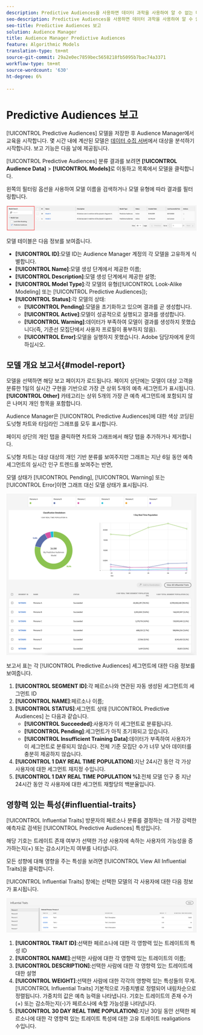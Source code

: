 ```yaml
---
description: Predictive Audiences을 사용하면 데이터 과학을 사용하여 알 수 없는 대상을 실시간으로 개별 성향으로 분류할 수 있습니다.
seo-description: Predictive Audiences을 사용하면 데이터 과학을 사용하여 알 수 없는 대상을 실시간으로 개별 성향으로 분류할 수 있습니다.
seo-title: Predictive Audiences 보고
solution: Audience Manager
title: Audience Manager Predictive Audiences
feature: Algorithmic Models
translation-type: tm+mt
source-git-commit: 29a2e0ec7859bec5658218fb5095b7bac74a3371
workflow-type: tm+mt
source-wordcount: '630'
ht-degree: 6%

---
```



# Predictive Audiences 보고

[!UICONTROL Predictive Audiences] 모델을 저장한 후 Audience Manager에서 교육을 시작합니다. 몇 시간 내에 계산된 모델은 [데이터 수집 서버](https://docs.adobe.com/content/help/en/audience-manager/user-guide/reference/system-components/components-data-collection.html#dcs-pcs)에서 대상을 분석하기 시작합니다. 보고 기능은 다음 날에 제공됩니다.

[!UICONTROL Predictive Audiences] 분류 결과를 보려면 **[!UICONTROL Audience Data]** > **[!UICONTROL Models]**&#x200B;로 이동하고 목록에서 모델을 클릭합니다.

왼쪽의 필터링 옵션을 사용하여 모델 이름을 검색하거나 모델 유형에 따라 결과를 필터링합니다.

![predictive-audiences-filter](assets/predictive-audiences-filter-models.png)

모델 테이블은 다음 정보를 보여줍니다.

* **[!UICONTROL ID]**:모델 ID는 Audience Manager 계정의 각 모델을 고유하게 식별합니다.
* **[!UICONTROL Name]**:모델 생성 단계에서 제공한 이름;
* **[!UICONTROL Description]**:모델 생성 단계에서 제공한 설명;
* **[!UICONTROL Model Type]**:각 모델의 유형([!UICONTROL Look-Alike Modeling] 또는  [!UICONTROL Predictive Audiences]);
* **[!UICONTROL Status]**:각 모델의 상태:
   * **[!UICONTROL Pending]**:모델을 초기화하고 있으며 결과를 곧 생성합니다.
   * **[!UICONTROL Active]**:모델이 성공적으로 실행되고 결과를 생성합니다.
   * **[!UICONTROL Warning]**:데이터가 부족하여 모델이 결과를 생성하지 못했습니다(즉, 기준선 모집단에서 사용자 프로필이 풍부하지 않음).
   * **[!UICONTROL Error]**:모델을 실행하지 못했습니다. Adobe 담당자에게 문의하십시오.

## 모델 개요 보고서{#model-report}

모델을 선택하면 해당 보고 페이지가 로드됩니다. 페이지 상단에는 모델이 대상 고객을 분류한 1일의 실시간 구현을 기반으로 가장 큰 상위 5개의 예측 세그먼트가 표시됩니다. **[!UICONTROL Other]** 카테고리는 상위 5개의 가장 큰 예측 세그먼트에 포함되지 않은 나머지 개인 항목을 포함합니다.

Audience Manager은 [!UICONTROL Predictive Audiences]에 대한 색상 코딩된 도넛형 차트와 타임라인 그래프를 모두 표시합니다.

페이지 상단의 개인 탭을 클릭하면 차트와 그래프에서 해당 탭을 추가하거나 제거합니다.

도넛형 차트는 대상 대상의 개인 기반 분류를 보여주지만 그래프는 지난 6일 동안 예측 세그먼트의 실시간 인구 트렌드를 보여주는 반면,

모델 상태가 [!UICONTROL Pending], [!UICONTROL Warning] 또는 [!UICONTROL Error]이면 그래프 대신 모델 상태가 표시됩니다.

![smart-persona-report](assets/predictive-audiences-report.png)

보고서 표는 각 [!UICONTROL Predictive Audiences] 세그먼트에 대한 다음 정보를 보여줍니다.

1. **[!UICONTROL SEGMENT ID]**:각 페르소나와 연관된 자동 생성된 세그먼트의 세그먼트 ID
1. **[!UICONTROL NAME]**:페르소나 이름;
1. **[!UICONTROL STATUS]**:세그먼트 상태 [!UICONTROL Predictive Audiences] 는 다음과 같습니다.
   * **[!UICONTROL Succeeded]**:사용자가 이 세그먼트로 분류됩니다.
   * **[!UICONTROL Pending]**:세그먼트가 아직 초기화되고 있습니다.
   * **[!UICONTROL Insufficient Training Data]**:데이터가 부족하여 사용자가 이 세그먼트로 분류되지 않습니다. 전체 기준 모집단 수가 너무 낮아 데이터를 충분히 제공하지 않습니다.
1. **[!UICONTROL 1 DAY REAL TIME POPULATION]**:지난 24시간 동안 각 가상 사용자에 대한 세그먼트 재지정 수입니다.
1. **[!UICONTROL 1 DAY REAL TIME POPULATION %]**:전체 모델 인구 중 지난 24시간 동안 각 사용자에 대한 세그먼트 재할당의 백분율입니다.

## 영향력 있는 특성{#influential-traits}

[!UICONTROL Influential Traits] 방문자의 페르소나 분류를 결정하는 데 가장 강력한 예측자로 검색된  [!UICONTROL Predictive Audiences] 특성입니다.

해당 기호는 트레이트 존재 여부가 선택한 가상 사용자에 속하는 사용자의 가능성을 증가하는지(+) 또는 감소시키는지 여부를 나타냅니다.

모든 성향에 대해 영향을 주는 특성을 보려면 [!UICONTROL View All Influential Traits]을 클릭합니다.

[!UICONTROL Influential Traits] 창에는 선택한 모델의 각 사용자에 대한 다음 정보가 표시됩니다.

![영향력 있는 특성](assets/predictive-audiences-influential-traits.png)

1. **[!UICONTROL TRAIT ID]**:선택한 페르소나에 대한 각 영향력 있는 트레이트의 특성 ID
1. **[!UICONTROL NAME]**:선택한 사람에 대한 각 영향력 있는 트레이트의 이름;
1. **[!UICONTROL DESCRIPTION]**:선택한 사람에 대한 각 영향력 있는 트레이트에 대한 설명
1. **[!UICONTROL WEIGHT]**:선택한 사람에 대한 각각의 영향력 있는 특성들의 무게. [!UICONTROL Influential Traits] 기본적으로 가중치별로 정렬되어 내림차순으로 정렬됩니다.  가중치의 값은 예측 능력을 나타냅니다. 기호는 트레이트의 존재 수가(+) 또는 감소하는지(-)가 페르소나에 속할 가능성을 나타냅니다.
1. **[!UICONTROL 30 DAY REAL TIME POPULATION]**:지난 30일 동안 선택한 페르소나에 대한 각 영향력 있는 트레이트 특성에 대한 고유 트레이트 realigations 수입니다.
